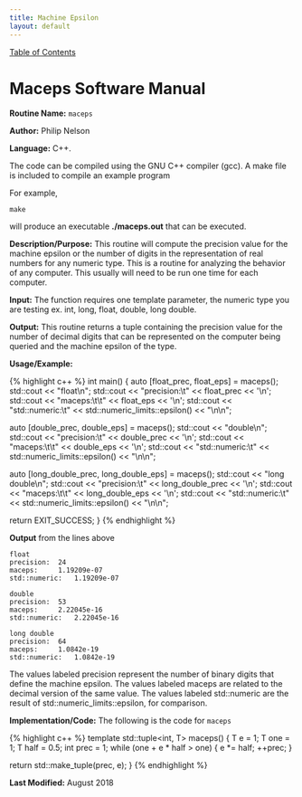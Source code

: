 ```yaml
---
title: Machine Epsilon
layout: default
---
```

<a href="https://philipnelson5.github.io/math4610/SoftwareManual"> Table of Contents </a>
# Maceps Software Manual

**Routine Name:** `maceps`

**Author:** Philip Nelson

**Language:** C++.

The code can be compiled using the GNU C++ compiler (gcc). A make file is included to compile an example program

For example,

`make`

will produce an executable **./maceps.out** that can be executed.

**Description/Purpose:** This routine will compute the precision value for the machine epsilon or the number of digits
in the representation of real numbers for any numeric type. This is a routine for analyzing the behavior of any computer. This
usually will need to be run one time for each computer.

**Input:** The function requires one template parameter, the numeric type you are testing ex. int, long, float, double, long double.

**Output:** This routine returns a tuple containing the precision value for the number of decimal digits that can be represented on the computer being queried and the machine epsilon of the type.

**Usage/Example:**

{% highlight c++ %}
int main()
{
  auto [float_prec, float_eps] = maceps<float>();
  std::cout << "float\n";
  std::cout << "precision:\t" << float_prec << '\n';
  std::cout << "maceps:\t\t" << float_eps << '\n';
  std::cout << "std::numeric:\t" << std::numeric_limits<float>::epsilon()
            << "\n\n";

  auto [double_prec, double_eps] = maceps<double>();
  std::cout << "double\n";
  std::cout << "precision:\t" << double_prec << '\n';
  std::cout << "maceps:\t\t" << double_eps << '\n';
  std::cout << "std::numeric:\t" << std::numeric_limits<double>::epsilon()
            << "\n\n";

  auto [long_double_prec, long_double_eps] = maceps<long double>();
  std::cout << "long double\n";
  std::cout << "precision:\t" << long_double_prec << '\n';
  std::cout << "maceps:\t\t" << long_double_eps << '\n';
  std::cout << "std::numeric:\t" << std::numeric_limits<long double>::epsilon()
            << "\n\n";

  return EXIT_SUCCESS;
}
{% endhighlight %}

**Output** from the lines above

```
float
precision:	24
maceps:		1.19209e-07
std::numeric:	1.19209e-07

double
precision:	53
maceps:		2.22045e-16
std::numeric:	2.22045e-16

long double
precision:	64
maceps:		1.0842e-19
std::numeric:	1.0842e-19
```

The values labeled precision represent the number of binary digits that define the machine epsilon.
The values labeled maceps are related to the decimal version of the same value.
The values labeled std::numeric are the result of std::numeric\_limits<type>::epsilon, for comparison.

**Implementation/Code:** The following is the code for `maceps`

{% highlight c++ %}
template <typename T>
std::tuple<int, T> maceps()
{
  T e = 1;
  T one = 1;
  T half = 0.5;
  int prec = 1;
  while (one + e * half > one)
  {
    e *= half;
    ++prec;
  }

  return std::make_tuple(prec, e);
}
{% endhighlight %}

**Last Modified:** August 2018
